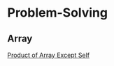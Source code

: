 # Problem-Solving


## Array
[Product of Array Except Self](https://leetcode.com/problems/product-of-array-except-self/)
